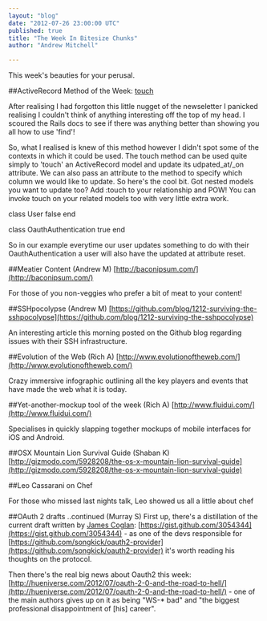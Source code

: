 ```yaml
---
layout: "blog"
date: "2012-07-26 23:00:00 UTC"
published: true
title: "The Week In Bitesize Chunks"
author: "Andrew Mitchell"

---
```


This week's beauties for your perusal.  ##ActiveRecord Method of the Week: [touch](http://api.rubyonrails.org/classes/ActiveRecord/Persistence.html#method-i-touch)  After realising I had forgotton this little nugget of the newseletter I panicked realising I couldn't think of anything interesting off the top of my head. I scoured the Rails docs to see if there was anything better than showing you all how to use 'find'!  So, what I realised is knew of this method however I didn't spot some of the contexts in which it could be used. The touch method can be used quite simply to 'touch' an ActiveRecord model and update its udpated\_at/\_on attribute. We can also pass an attribute to the method to specify which column we would like to update. So here's the cool bit. Got nested models you want to update too? Add :touch to your relationship and POW! You can invoke touch on your related models too with very little extra work.  class User false end  class OauthAuthentication true end  So in our example everytime our user updates something to do with their OauthAuthentication a user will also have the updated at attribute reset.  ##Meatier Content (Andrew M) [http://baconipsum.com/](http://baconipsum.com/)  For those of you non-veggies who prefer a bit of meat to your content!   ##SSHpocolypse (Andrew M) [https://github.com/blog/1212-surviving-the-sshpocolypse](https://github.com/blog/1212-surviving-the-sshpocolypse)  An interesting article this morning posted on the Github blog regarding issues with their SSH infrastructure.  ##Evolution of the Web (Rich A) [http://www.evolutionoftheweb.com/](http://www.evolutionoftheweb.com/)  Crazy immersive infographic outlining all the key players and events that have made the web what it is today.   ##Yet-another-mockup tool of the week (Rich A) [http://www.fluidui.com/](http://www.fluidui.com/)  Specialises in quickly slapping together mockups of mobile interfaces for iOS and Android.  ##OSX Mountain Lion Survival Guide (Shaban K) [http://gizmodo.com/5928208/the-os-x-mountain-lion-survival-guide](http://gizmodo.com/5928208/the-os-x-mountain-lion-survival-guide)  ##Leo Cassarani on Chef  For those who missed last nights talk, Leo showed us all a little about chef  ##OAuth 2 drafts ..continued (Murray S) First up, there's a distillation of the current draft written by [James Coglan](http://jcoglan.com/): [https://gist.github.com/3054344](https://gist.github.com/3054344) - as one of the devs responsible for [https://github.com/songkick/oauth2-provider](https://github.com/songkick/oauth2-provider) it's worth reading his thoughts on the protocol.  Then there's the real big news about Oauth2 this week: [http://hueniverse.com/2012/07/oauth-2-0-and-the-road-to-hell/](http://hueniverse.com/2012/07/oauth-2-0-and-the-road-to-hell/) - one of the main authors gives up on it as being "WS-\* bad" and "the biggest professional disappointment of [his] career".


